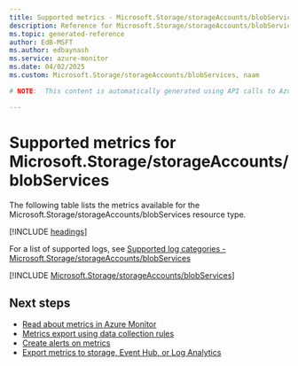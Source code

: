 ```yaml
---
title: Supported metrics - Microsoft.Storage/storageAccounts/blobServices
description: Reference for Microsoft.Storage/storageAccounts/blobServices metrics in Azure Monitor.
ms.topic: generated-reference
author: EdB-MSFT
ms.author: edbaynash
ms.service: azure-monitor
ms.date: 04/02/2025
ms.custom: Microsoft.Storage/storageAccounts/blobServices, naam

# NOTE:  This content is automatically generated using API calls to Azure. Any edits made on these files will be overwritten in the next run of the script. 

---
```


  
# Supported metrics for Microsoft.Storage/storageAccounts/blobServices
  
The following table lists the metrics available for the Microsoft.Storage/storageAccounts/blobServices resource type.  
  
  
[!INCLUDE [headings](~/reusable-content/ce-skilling/azure/includes/azure-monitor/reference/metrics/metrics-headings.md)]  
  
  
  
For a list of supported logs, see [Supported log categories - Microsoft.Storage/storageAccounts/blobServices](../supported-logs/microsoft-storage-storageaccounts-blobservices-logs.md)  
  
 

[!INCLUDE [Microsoft.Storage/storageAccounts/blobServices](~/reusable-content/ce-skilling/azure/includes/azure-monitor/reference/metrics/microsoft-storage-storageaccounts-blobservices-metrics-include.md)]  



## Next steps

- [Read about metrics in Azure Monitor](/azure/azure-monitor/data-platform)
- [Metrics export using data collection rules](/azure/azure-monitor/essentials/data-collection-metrics)
- [Create alerts on metrics](/azure/azure-monitor/alerts/alerts-overview)
- [Export metrics to storage, Event Hub, or Log Analytics](/azure/azure-monitor/essentials/platform-logs-overview)
